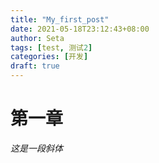 ```yaml
---
title: "My_first_post"
date: 2021-05-18T23:12:43+08:00
author: Seta
tags: [test, 测试2]
categories: [开发]
draft: true
---
```

# 第一章
*这是一段斜体*
